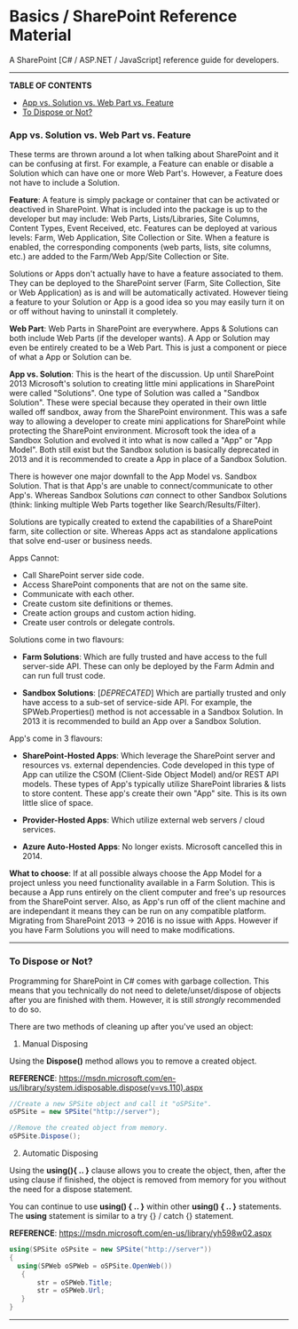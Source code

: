 # Basics / SharePoint Reference Material

A SharePoint [C# / ASP.NET / JavaScript] reference guide for developers.

---

**TABLE OF CONTENTS**
 
* [App vs. Solution vs. Web Part vs. Feature](#AppSolutionWebPartFeature) 
* [To Dispose or Not?](#DisposeOrNot) 
 
### <a name="AppSolutionWebPartFeature"></a>App vs. Solution vs. Web Part vs. Feature

These terms are thrown around a lot when talking about SharePoint and it can be confusing at first. For example, a Feature can enable or disable a Solution which can have one or more Web Part's. However, a Feature does not have to include a Solution.

**Feature**: A feature is simply package or container that can be activated or deactived in SharePoint. What is included into the package is up to the developer but may include: Web Parts, Lists/Libraries, Site Columns, Content Types, Event Received, etc. Features can be deployed at various levels: Farm, Web Application, Site Collection or Site. When a feature is enabled, the corresponding components (web parts, lists, site columns, etc.) are added to the Farm/Web App/Site Collection or Site.

Solutions or Apps don't actually have to have a feature associated to them. They can be deployed to the SharePoint server (Farm, Site Collection, Site or Web Application) as is and will be automatically activated. However tieing a feature to your Solution or App is a good idea so you may easily turn it on or off without having to uninstall it completely.

**Web Part**: Web Parts in SharePoint are everywhere. Apps & Solutions can both include Web Parts (if the developer wants). A App or Solution may even be entirely created to be a Web Part. This is just a component or piece of what a App or Solution can be.

**App vs. Solution**: This is the heart of the discussion. Up until SharePoint 2013 Microsoft's solution to creating little mini applications in SharePoint were called "Solutions". One type of Solution was called a "Sandbox Solution". These were special because they operated in their own little walled off sandbox, away from the SharePoint environment. This was a safe way to allowing a developer to create mini applications for SharePoint while protecting the SharePoint environment. Microsoft took the idea of a Sandbox Solution and evolved it into what is now called a "App" or "App Model". Both still exist but the Sandbox solution is basically deprecated in 2013 and it is recommended to create a App in place of a Sandbox Solution.

There is however one major downfall to the App Model vs. Sandbox Solution. That is that App's are unable to connect/communicate to other App's. Whereas Sandbox Solutions _can_ connect to other Sandbox Solutions (think: linking multiple Web Parts together like Search/Results/Filter).

Solutions are typically created to extend the capabilities of a SharePoint farm, site collection or site. Whereas Apps act as standalone applications that solve end-user or business needs. 

Apps Cannot:
+ Call SharePoint server side code.
+ Access SharePoint components that are not on the same site.
+ Communicate with each other.
+ Create custom site definitions or themes.
+ Create action groups and custom action hiding.
+ Create user controls or delegate controls.

Solutions come in two flavours:
+ **Farm Solutions**: Which are fully trusted and have access to the full server-side API. These can only be deployed by the Farm Admin and can run full trust code.

+ **Sandbox Solutions**: [_DEPRECATED_] Which are partially trusted and only have access to a sub-set of service-side API. For example, the SPWeb.Properties() method is not accessable in a Sandbox Solution. In 2013 it is recommended to build an App over a Sandbox Solution. 

App's come in 3 flavours:
+ **SharePoint-Hosted Apps**: Which leverage the SharePoint server and resources vs. external dependencies. Code developed in this type of App can utilize the CSOM (Client-Side Object Model) and/or REST API models. These types of App's typically utilize SharePoint libraries & lists to store content. These app's create their own "App" site. This is its own little slice of space.

+ **Provider-Hosted Apps**: Which utilize external web servers / cloud services.

+ **Azure Auto-Hosted Apps**: No longer exists. Microsoft cancelled this in 2014.

**What to choose**: If at all possible always choose the App Model for a project unless you need functionality available in a Farm Solution. This is because a App runs entirely on the client computer and free's up resources from the SharePoint server. Also, as App's run off of the client machine and are independant it means they can be run on any compatible platform. Migrating from SharePoint 2013 -> 2016 is no issue with Apps. However if you have Farm Solutions you will need to make modifications.

---

### <a name="DisposeOrNot"></a>To Dispose or Not? 

Programming for SharePoint in C# comes with garbage collection. This means that you technically do not need to delete/unset/dispose of objects after you are finished with them. However, it is still _strongly_ recommended to do so.

There are two methods of cleaning up after you've used an object:

1. Manual Disposing

Using the **Dispose()** method allows you to remove a created object.

**REFERENCE**: https://msdn.microsoft.com/en-us/library/system.idisposable.dispose(v=vs.110).aspx

```cs
//Create a new SPSite object and call it "oSPSite".
oSPSite = new SPSite("http://server");

//Remove the created object from memory.
oSPSite.Dispose();
```

2. Automatic Disposing

Using the **using(){ .. }** clause allows you to create the object, then, after the using clause if finished, the object is removed from memory for you without the need for a dispose statement.

You can continue to use **using() { .. }** within other **using() { .. }** statements. The **using** statement is similar to a try {} / catch {} statement.

**REFERENCE**: https://msdn.microsoft.com/en-us/library/yh598w02.aspx

```cs
using(SPSite oSPsite = new SPSite("http://server"))
{
  using(SPWeb oSPWeb = oSPSite.OpenWeb())
   {
       str = oSPWeb.Title;
       str = oSPWeb.Url;
   }
}
```

---
